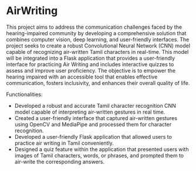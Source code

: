 # AirWriting

This project aims to address the communication challenges faced by the hearing-impaired community by developing a comprehensive solution that combines computer vision, deep learning, and user-friendly interfaces. The project seeks to create a robust Convolutional Neural Network (CNN) model capable of recognizing air-written Tamil characters in real-time. This model will be integrated into a Flask application that provides a user-friendly interface for practicing Air Writing and includes interactive quizzes to assess and improve user proficiency. The objective is to empower the hearing impaired with an accessible tool that enables effective communication, fosters inclusivity, and enhances their overall quality of life.

Functionalities:
+ Developed a robust and accurate Tamil character recognition CNN model capable of interpreting 
air-written gestures in real time.
+ Created a user-friendly interface that captured air-written gestures using OpenCV and MediaPipe and processed them for character recognition.
+ Developed a user-friendly Flask application that allowed users to practice air writing in Tamil conveniently.
+ Designed a quiz feature within the application that presented users with images of Tamil characters, words, or phrases, and prompted them to air-write the corresponding answers.

